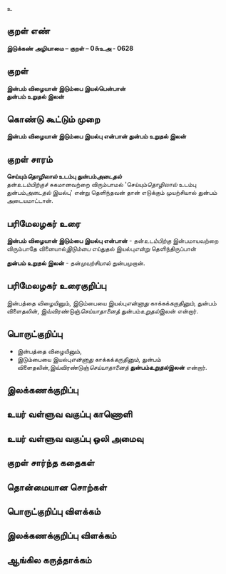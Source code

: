 உ

## குறள் எண் 

**இடுக்கண் அழியாமை – குறள் – 0௬உஅ - 0628**  

## குறள் 

**இன்பம் விழையான் இடும்பை இயல்பென்பான்  
துன்பம் உறுதல் இலன்**  

## கொண்டு கூட்டும் முறை

**இன்பம் விழையான் இடும்பை இயல்பு என்பான் துன்பம் உறுதல் இலன்** 

## குறள் சாரம் 

**செய்யும்*தொழிலால்* உடம்பு துன்பம்*அடைதல்***  
தன்*உடம்பிற்குச்* சுகமானவற்றை விரும்பாமல் 'செய்யும்*தொழிலால்* உடம்பு துன்பம்*அடைதல்* இயல்பு' என்று தெளிந்தவன் தான் எடுக்கும் முயற்சியால் துன்பம் அடையமாட்டான்.  

## பரிமேலழகர் உரை

**இன்பம் விழையான் இடும்பை இயல்பு என்பான்** - தன்*உடம்பிற்கு* இன்பமாயவற்றை விரும்பாதே வினையால்*இடும்பை* எய்துதல் இயல்பு*என்று* தெளிந்திருப்பான்  

**துன்பம் உறுதல் இலன்** - தன்*முயற்சியால்* துன்பமுறான். 

## பரிமேலழகர் உரைகுறிப்பு   

இன்பத்தை விழையினும், இடும்பையை இயல்பு*என்னாது* காக்கக்*கருதினும்*, துன்பம் விளைதலின், இவ்விரண்டுஞ்*செய்யாதானைத்* துன்பம்*உறுதல்*இலன் என்றார்.    

## பொருட்குறிப்பு 

* இன்பத்தை விழையினும்,  
* இடும்பையை இயல்பு*என்னாது* காக்கக்*கருதினும்*, துன்பம் விளைதலின்,இவ்விரண்டுஞ்*செய்யாதானைத்* **துன்பம்*உறுதல்*இலன்** என்றார்.   

## இலக்கணக்குறிப்பு  


## உயர் வள்ளுவ வகுப்பு காணொளி


## உயர் வள்ளுவ வகுப்பு ஒலி அமைவு 

 
## குறள் சார்ந்த கதைகள் 


## தொன்மையான சொற்கள்


## பொருட்குறிப்பு விளக்கம்


## இலக்கணக்குறிப்பு விளக்கம்


## ஆங்கில கருத்தாக்கம் 


